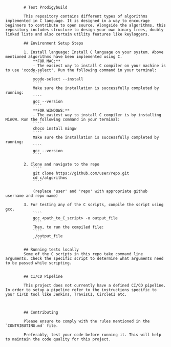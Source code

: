 			# Test Prodigybuild

			This repository contains different types of algorithms implemented in C language. It is designed in a way to encourage beginners to contribute to open source. Alongside the algorithms, this repository includes structure to design your own binary trees, doubly linked lists and also certain utility features like keyloggers.

			## Environment Setup Steps

			1. Install language: Install C language on your system. Above mentioned algorithms have been implemented using C.
				**FOR MAC:**
				- The easiest way to install C compiler on your machine is to use 'xcode-select'. Run the following command in your terminal:
				````
				xcode-select --install
				````
				Make sure the installation is successfully completed by running:
				````
				gcc --version
				````
				**FOR WINDOWS:**
				- The easiest way to install C compiler is by installing MinGW. Run the following command in your terminal:
				````
				choco install mingw
				````
				Make sure the installation is successfully completed by running:
				````
				gcc --version
				````

			2. Clone and navigate to the repo
				````
				git clone https://github.com/user/repo.git
				cd c/algorithms
				````

			    (replace 'user' and 'repo' with appropriate github username and repo name)

			3. For testing any of the C scripts, compile the script using gcc.
				````
				gcc <path_to_C_script> -o output_file
				````
				Then, to run the compiled file:
				````
				./output_file
				````

			## Running tests locally
			Some of the C scripts in this repo take command line arguments. Check the specific script to determine what arguments need to be passed while scripting.


			## CI/CD Pipeline
			
			This project does not currently have a defined CI/CD pipeline. In order to setup a pipeline refer to the instructions specific to your CI/CD tool like Jenkins, TravisCI, CircleCI etc.

			
			
			## Contributing
			
			Please ensure to comply with the rules mentioned in the `CONTRIBUTING.md` file.
			
			Preferably, test your code before running it. This will help to maintain the code quality for this project. 
